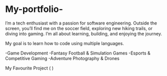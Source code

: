 # My-portfolio-

I’m a tech enthusiast with a passion for software engineering. Outside the screen, you’ll find me on the soccer field, exploring new hiking trails, or diving into gaming. I’m all about learning, building, and enjoying the journey.

My goal is to learn how to code using multiple languages.

-Game Development
-Fantasy Football & Simulation Games
-Esports & Competitive Gaming
-Adventure Photography & Drones

My Favourite Project
(          )
